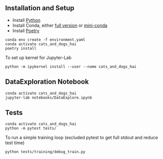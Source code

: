 


## Installation and Setup

* Install [Python](https://www.python.org/)
* Install Conda, either [full version](https://conda.io/projects/conda/en/latest/user-guide/install/index.html) or [mini-conda](https://docs.anaconda.com/free/miniconda/miniconda-install/)
* Install [Poetry](https://python-poetry.org/docs/#installing-with-the-official-installer)

```
conda env create -f environment.yaml   
conda activate cats_and_dogs_hai
poetry install
```

To set up kernel for Jupyter-Lab 
```
python -m ipykernel install --user --name cats_and_dogs_hai
```

## DataExploration Notebook
```
conda activate cats_and_dogs_hai
jupyter-lab notebooks/DataExplore.ipynb
```

## Tests

``` 
conda activate cats_and_dogs_hai
python -m pytest tests/
```

To run a simple training loop (excluded pytest to get full stdout and reduce test time)
```
python tests/training/debug_train.py
```